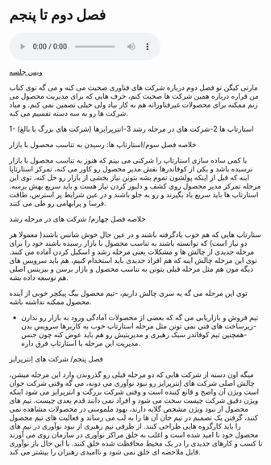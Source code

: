 # فصل دوم تا پنجم

<audio controls>
  <source src="../statics/img/Inspired_How_to_Create_Tech_Products_Customers_Love%2C_Second_Edition.mp3" type="audio/mpeg">
</audio>


[ویس جلسه](https://t.me/c/1616014798/2499)

مارتی کیگن تو فصل دوم درباره شرکت های فناوری صحبت می کنه و می گه توی کتاب من قراره درباره همین شرکت ها صحبت کنم، حرف هایی که برای مدیریت محصول می زنم ممکنه برای محصولات غیرفناورانه هم به کار بیاد ولی خیلی تضمین نمی کنم.
و میاد شرکت ها رو به سه دسته تقسیم می کنه.

1- استارتاپ ها
2-شرکت های در مرحله رشد
3-انترپرایزها (شرکت های بزرگ یا بالغ)

خلاصه فصل سوم/استارتاپ ها: رسیدن به تناسب محصول با بازار

با کمی ساده سازی استارتاپ را شرکتی می بینم که هنوز به تناسب محصول با بازار نرسیده باشد و یکی از کوفاندرها نقش مدیر محصول رو کاور می کنه، تمرکز استارتاپا اینه که قبل از اینکه پولشون تموم بشه بتونن نیاز بخشی از بازار رو حل کنه، توی این مرحله تمرکز مدیر محصول روی کشف و دلیور کردن نیاز هست و باید سریع بهش برسه.
استارتاپ ها باید سریع یاد بگیرند و رو به جلو باشند و در عین شرایط پر استرس، طاقت فرسا و پرابهامی رو طی می کنند.

خلاصه فصل چهارم/ شرکت های در مرحله رشد

ستارتاپ هایی که هم خوب یادگرفته باشند و در عین حال خوش شانس باشند( معمولا هر دو نیاز است) که توانسته باشند به تناسب محصول با بازار رسیده باشند خود را برای مرحله جدیدی از چالش ها و مشکلات یعنی مرحله رشد و اسکیل کردن آماده می کنند.
توی این مرحله چالش اینه که هم افراد جدیدی باید استخدام کنیم، هم باید سرویس های دیگه مون هم مثل مرحله قبلی بتونن به تناسب محصول و بازار برسن و بیزینس اصلی هم توسعه داده بشه.

توی این مرحله می گه یه سری چالش داریم،
-تیم محصول بیگ پیکچر خوبی از آینده محصول ممکنه نداشته باشه.
- تیم فروش و بازاریابی می گه که بعضی از محصولات آمادگی ورود به بازار رو ندارن
-زیرساخت های فنی نمی تونن مثل مرحله استارتاپ خوب به کاربرها سرویس بدن
-همچنین تیم کوفاندر سبک رهبری و مدیریتیش رو هم باید عوض کنه چون جنس مدیریت این مرحله با استارتاپ فرق داره.


فصل پنجم/ شرکت های اِنترپرایز

میگه اون دسته از شرکت هایی که دو مرحله قبلی رو گذروندن وارد این مرحله میشن، 
چالش اصلی شرکت های اِنترپرایز رو نبود نوآوری می دونه، می گه وقتی شرکت جوان است ویژن آن واضح و قانع کننده است و وقتی شرکت بزرگت و انترپرایز می شود اینکه ویژن دقیق شرکت چیست سخت می شود و افراد نمی دانند قدم بعدی چیست. تیم های محصول از نبود ویژن مشخص گلایه دارند، بهود ملموسی در محصولات مشاهده نمی کنند، گرفتن یک تصمیم در تیم جان آن ها را به لب می رساند و فعالیت های تیم محصول را باید کارگروه هایی طراحی کنند.
از طرفی تیم رهبری از نبود نوآوری در تیم های محصول خود نا امید شده است و اغلب به خلق مراکز نوآوری در سازمان روی می آورند تا کسب و کارهای جدیدی را در یک محیط محافظت شده خلق کنند. با این حال باز نوآوری قابل ملاحضه ای خلق نمی شود و ناامیدی رهبران را بیشتر می کند.
